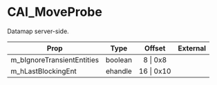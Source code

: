 # CAI_MoveProbe
Datamap server-side.

|Prop|Type|Offset|External|
|---|:-:|:-:|--:|
|m_bIgnoreTransientEntities|boolean|8 \| 0x8||
|m_hLastBlockingEnt|ehandle|16 \| 0x10||
